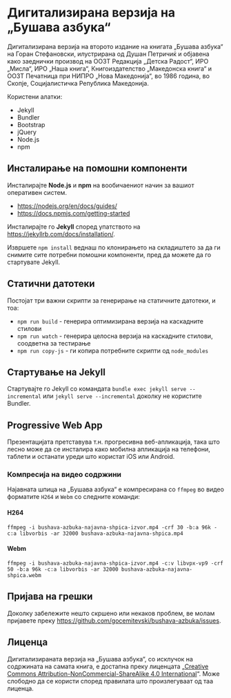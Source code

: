 # Дигитализирана верзија на „Бушава азбука“

Дигитализирана верзија на второто издание на книгата „Бушава азбука“ на Горан Стефановски, илустрирана од Душан Петричиќ и објавена како заеднички производ на ООЗТ Редакција „Детска Радост“, ИРО „Мисла“, ИРО „Наша книга“, Книгоиздателство „Македонска книга“ и ООЗТ Печатница при НИПРО „Нова Македонија“, во 1986 година, во Скопје, Социјалистичка Република Македонија.

Користени алатки:

- Jekyll
- Bundler
- Bootstrap
- jQuery
- Node.js
- npm

## Инсталирање на помошни компоненти

Инсталирајте **Node.js** и **npm** на вообичаениот начин за вашиот оперативен систем.

- https://nodejs.org/en/docs/guides/
- https://docs.npmjs.com/getting-started

Инсталирајте го **Jekyll** според упатството на https://jekyllrb.com/docs/installation/.

Извршете `npm install` веднаш по клонирањето на складиштето за да ги снимите сите потребни помошни компоненти, пред да можете да го стартувате Jekyll.

## Статични датотеки

Постојат три важни скрипти за генерирање на статичните датотеки, и тоа:

- `npm run build` - генерира оптимизирана верзија на каскадните стилови
- `npm run watch` - генерира целосна верзија на каскадните стилови, соодветна за тестирање
- `npm run copy-js` - ги копира потребните скрипти од `node_modules`

## Стартување на Jekyll

Стартувајте го Jekyll со командата `bundle exec jekyll serve --incremental` или `jekyll serve --incremental` доколку не користите Bundler.

## Progressive Web App

Презентацијата претставува т.н. прогресивна веб-апликација, така што лесно може да се инсталира како мобилна апликација на телефони, таблети и останати уреди што користат iOS или Android.

### Компресија на видео содржини

Најавната шпица на „Бушава азбука“ е компресирана со `ffmpeg` во видео форматите `H264` и `Webm` со следните команди:

#### H264

`ffmpeg -i bushava-azbuka-najavna-shpica-izvor.mp4 -crf 30 -b:a 96k -c:a libvorbis -ar 32000 bushava-azbuka-najavna-shpica.mp4`

#### Webm

`ffmpeg -i bushava-azbuka-najavna-shpica-izvor.mp4 -c:v libvpx-vp9 -crf 50 -b:a 96k -c:a libvorbis -ar 32000 bushava-azbuka-najavna-shpica.webm`

## Пријава на грешки

Доколку забележите нешто скршено или некаков проблем, ве молам пријавете преку https://github.com/gocemitevski/bushava-azbuka/issues.

## Лиценца

Дигитализираната верзија на „Бушава азбука“, со исклучок на содржината на самата книга, е достапна преку лиценцата „[Creative Commons Attribution-NonCommercial-ShareAlike 4.0 International](https://creativecommons.org/licenses/by-nc-sa/4.0/legalcode)“. Може слободно да се користи според правилата што произлегуваат од таа лиценца.
